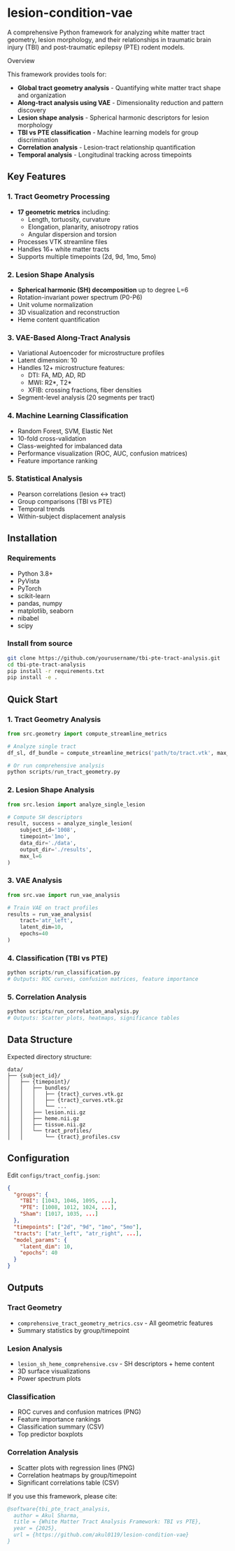 # lesion-condition-vae
A comprehensive Python framework for analyzing white matter tract geometry, lesion morphology, and their relationships in traumatic brain injury (TBI) and post-traumatic epilepsy (PTE) rodent models.

Overview

This framework provides tools for:
- **Global tract geometry analysis** - Quantifying white matter tract shape and organization
- **Along-tract analysis using VAE** - Dimensionality reduction and pattern discovery
- **Lesion shape analysis** - Spherical harmonic descriptors for lesion morphology
- **TBI vs PTE classification** - Machine learning models for group discrimination
- **Correlation analysis** - Lesion-tract relationship quantification
- **Temporal analysis** - Longitudinal tracking across timepoints

## Key Features

### 1. Tract Geometry Processing
- **17 geometric metrics** including:
  - Length, tortuosity, curvature
  - Elongation, planarity, anisotropy ratios
  - Angular dispersion and torsion
- Processes VTK streamline files
- Handles 16+ white matter tracts
- Supports multiple timepoints (2d, 9d, 1mo, 5mo)

### 2. Lesion Shape Analysis
- **Spherical harmonic (SH) decomposition** up to degree L=6
- Rotation-invariant power spectrum (P0-P6)
- Unit volume normalization
- 3D visualization and reconstruction
- Heme content quantification

### 3. VAE-Based Along-Tract Analysis
- Variational Autoencoder for microstructure profiles
- Latent dimension: 10
- Handles 12+ microstructure features:
  - DTI: FA, MD, AD, RD
  - MWI: R2*, T2*
  - XFIB: crossing fractions, fiber densities
- Segment-level analysis (20 segments per tract)

### 4. Machine Learning Classification
- Random Forest, SVM, Elastic Net
- 10-fold cross-validation
- Class-weighted for imbalanced data
- Performance visualization (ROC, AUC, confusion matrices)
- Feature importance ranking

### 5. Statistical Analysis
- Pearson correlations (lesion ↔ tract)
- Group comparisons (TBI vs PTE)
- Temporal trends
- Within-subject displacement analysis

## Installation

### Requirements
- Python 3.8+
- PyVista
- PyTorch
- scikit-learn
- pandas, numpy
- matplotlib, seaborn
- nibabel
- scipy

### Install from source
```bash
git clone https://github.com/yourusername/tbi-pte-tract-analysis.git
cd tbi-pte-tract-analysis
pip install -r requirements.txt
pip install -e .
```

## Quick Start

### 1. Tract Geometry Analysis
```python
from src.geometry import compute_streamline_metrics

# Analyze single tract
df_sl, df_bundle = compute_streamline_metrics('path/to/tract.vtk', max_streamlines=1000)

# Or run comprehensive analysis
python scripts/run_tract_geometry.py
```

### 2. Lesion Shape Analysis
```python
from src.lesion import analyze_single_lesion

# Compute SH descriptors
result, success = analyze_single_lesion(
    subject_id='1008',
    timepoint='1mo',
    data_dir='./data',
    output_dir='./results',
    max_l=6
)
```

### 3. VAE Analysis
```python
from src.vae import run_vae_analysis

# Train VAE on tract profiles
results = run_vae_analysis(
    tract='atr_left',
    latent_dim=10,
    epochs=40
)
```

### 4. Classification (TBI vs PTE)
```python
python scripts/run_classification.py
# Outputs: ROC curves, confusion matrices, feature importance
```

### 5. Correlation Analysis
```python
python scripts/run_correlation_analysis.py
# Outputs: Scatter plots, heatmaps, significance tables
```

## Data Structure

Expected directory structure:
```
data/
├── {subject_id}/
│   ├── {timepoint}/
│   │   ├── bundles/
│   │   │   ├── {tract}_curves.vtk.gz
│   │   │   ├── {tract}_curves.vtk.gz
│   │   │   └── ...
│   │   ├── lesion.nii.gz
│   │   ├── heme.nii.gz
│   │   ├── tissue.nii.gz
│   │   └── tract_profiles/
│   │       └── {tract}_profiles.csv
```

## Configuration
Edit `configs/tract_config.json`:
```json
{
  "groups": {
    "TBI": [1043, 1046, 1095, ...],
    "PTE": [1008, 1012, 1024, ...],
    "Sham": [1017, 1035, ...]
  },
  "timepoints": ["2d", "9d", "1mo", "5mo"],
  "tracts": ["atr_left", "atr_right", ...],
  "model_params": {
    "latent_dim": 10,
    "epochs": 40
  }
}
```

## Outputs

### Tract Geometry
- `comprehensive_tract_geometry_metrics.csv` - All geometric features
- Summary statistics by group/timepoint

### Lesion Analysis
- `lesion_sh_heme_comprehensive.csv` - SH descriptors + heme content
- 3D surface visualizations
- Power spectrum plots

### Classification
- ROC curves and confusion matrices (PNG)
- Feature importance rankings
- Classification summary (CSV)
- Top predictor boxplots

### Correlation Analysis
- Scatter plots with regression lines (PNG)
- Correlation heatmaps by group/timepoint
- Significant correlations table (CSV)

If you use this framework, please cite:

```bibtex
@software{tbi_pte_tract_analysis,
  author = Akul Sharma,
  title = {White Matter Tract Analysis Framework: TBI vs PTE},
  year = {2025},
  url = {https://github.com/akul0119/lesion-condition-vae}
}
```
